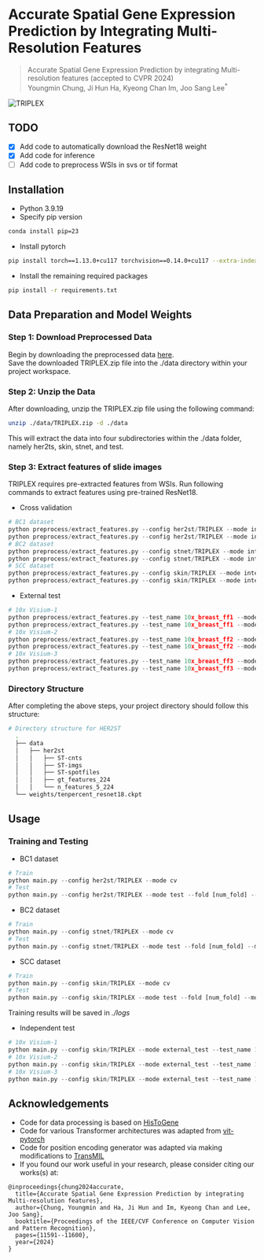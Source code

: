 # Accurate Spatial Gene Expression Prediction by Integrating Multi-Resolution Features 

> Accurate Spatial Gene Expression Prediction by integrating Multi-resolution features (accepted to CVPR 2024) \
Youngmin Chung, Ji Hun Ha, Kyeong Chan Im, Joo Sang Lee<sup>*

<img src="./figures/TRIPLEX_main.jpg" title="TRIPLEX"/>

## TODO
- [x] Add code to automatically download the ResNet18 weight
- [x] Add code for inference
- [ ] Add code to preprocess WSIs in svs or tif format

## Installation
- Python 3.9.19
- Specify pip version
```bash
conda install pip=23
```
- Install pytorch
```bash
pip install torch==1.13.0+cu117 torchvision==0.14.0+cu117 --extra-index-url https://download.pytorch.org/whl/cu117
```
- Install the remaining required packages
```bash
pip install -r requirements.txt
```

## Data Preparation and Model Weights
### Step 1: Download Preprocessed Data
Begin by downloading the preprocessed data [here](https://drive.google.com/drive/folders/13oJqeoU5_QPy4_yeZ4eK694AGoBuQjop?usp=drive_link). \
Save the downloaded TRIPLEX.zip file into the ./data directory within your project workspace.

### Step 2: Unzip the Data
After downloading, unzip the TRIPLEX.zip file using the following command:
```bash
unzip ./data/TRIPLEX.zip -d ./data
```
This will extract the data into four subdirectories within the ./data folder, namely her2ts, skin, stnet, and test.

### Step 3: Extract features of slide images
TRIPLEX requires pre-extracted features from WSIs. Run following commands to extract features using pre-trained ResNet18.  
- Cross validation
```python
# BC1 dataset
python preprocess/extract_features.py --config her2st/TRIPLEX --mode internal --extract_mode target
python preprocess/extract_features.py --config her2st/TRIPLEX --mode internal --extract_mode neighbor
# BC2 dataset
python preprocess/extract_features.py --config stnet/TRIPLEX --mode internal --extract_mode target
python preprocess/extract_features.py --config stnet/TRIPLEX --mode internal --extract_mode neighbor
# SCC dataset
python preprocess/extract_features.py --config skin/TRIPLEX --mode internal --extract_mode target
python preprocess/extract_features.py --config skin/TRIPLEX --mode internal --extract_mode neighbor
```

- External test
```python
# 10x Visium-1
python preprocess/extract_features.py --test_name 10x_breast_ff1 --mode external --extract_mode target 
python preprocess/extract_features.py --test_name 10x_breast_ff1 --mode external --extract_mode neighbor
# 10x Visium-2
python preprocess/extract_features.py --test_name 10x_breast_ff2 --mode external --extract_mode target 
python preprocess/extract_features.py --test_name 10x_breast_ff2 --mode external --extract_mode neighbor
# 10x Visium-3
python preprocess/extract_features.py --test_name 10x_breast_ff3 --mode external --extract_mode target 
python preprocess/extract_features.py --test_name 10x_breast_ff3 --mode external --extract_mode neighbor
```

### Directory Structure
After completing the above steps, your project directory should follow this structure: 
```bash
# Directory structure for HER2ST
  .
  ├── data
  │   ├── her2st
  │   │   ├── ST-cnts
  │   │   ├── ST-imgs
  │   │   ├── ST-spotfiles
  │   │   ├── gt_features_224
  │   │   └── n_features_5_224
  └── weights/tenpercent_resnet18.ckpt

```


## Usage
### Training and Testing
- BC1 dataset
```python
# Train
python main.py --config her2st/TRIPLEX --mode cv
# Test
python main.py --config her2st/TRIPLEX --mode test --fold [num_fold] --model_path [path/model/weight]
```

- BC2 dataset
```python
# Train
python main.py --config stnet/TRIPLEX --mode cv
# Test
python main.py --config stnet/TRIPLEX --mode test --fold [num_fold] --model_path [path/model/weight]
```

- SCC dataset
```python
# Train
python main.py --config skin/TRIPLEX --mode cv
# Test
python main.py --config skin/TRIPLEX --mode test --fold [num_fold] --model_path [path/model/weight]
```

Training results will be saved in *./logs*

- Independent test

```python
# 10x Visium-1
python main.py --config skin/TRIPLEX --mode external_test --test_name 10x_breast_ff1 --model_path [path/model/weight]
# 10x Visium-2
python main.py --config skin/TRIPLEX --mode external_test --test_name 10x_breast_ff2 --model_path [path/model/weight]
# 10x Visium-3
python main.py --config skin/TRIPLEX --mode external_test --test_name 10x_breast_ff3 --model_path [path/model/weight]
```

## Acknowledgements
- Code for data processing is based on [HisToGene](https://github.com/maxpmx/HisToGene)
- Code for various Transformer architectures was adapted from [vit-pytorch](https://github.com/lucidrains/vit-pytorch)
- Code for position encoding generator was adapted via making modifications to [TransMIL](https://github.com/szc19990412/TransMIL)
- If you found our work useful in your research, please consider citing our works(s) at:

```
@inproceedings{chung2024accurate,
  title={Accurate Spatial Gene Expression Prediction by integrating Multi-resolution features},
  author={Chung, Youngmin and Ha, Ji Hun and Im, Kyeong Chan and Lee, Joo Sang},
  booktitle={Proceedings of the IEEE/CVF Conference on Computer Vision and Pattern Recognition},
  pages={11591--11600},
  year={2024}
}
```
